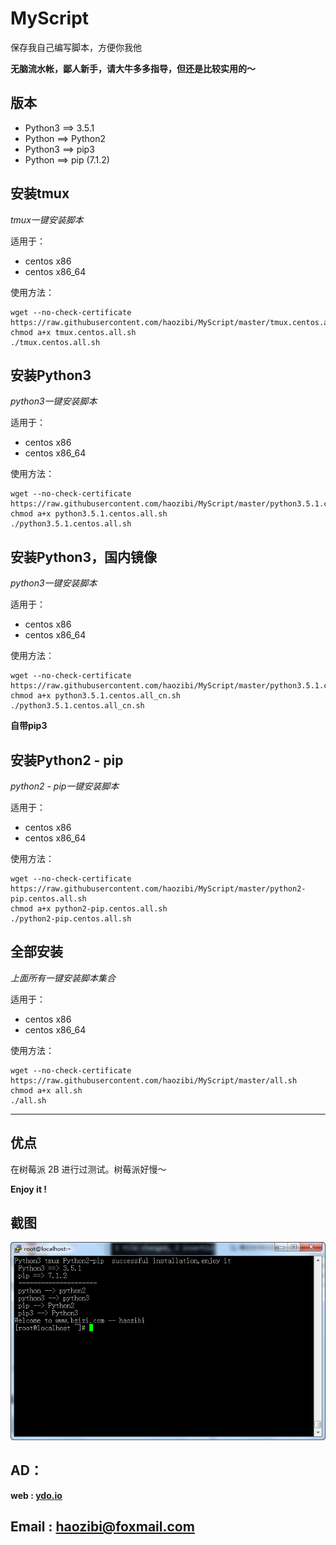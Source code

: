 # MyScript

保存我自己编写脚本，方便你我他

**无脑流水帐，鄙人新手，请大牛多多指导，但还是比较实用的～**

## 版本
* Python3 ==> 3.5.1
* Python ==> Python2
* Python3 ==> pip3
* Python ==> pip (7.1.2)

## 安装tmux

*tmux一键安装脚本*

适用于：

* centos x86
* centos x86_64

使用方法：

```
wget --no-check-certificate https://raw.githubusercontent.com/haozibi/MyScript/master/tmux.centos.all.sh
chmod a+x tmux.centos.all.sh
./tmux.centos.all.sh
```

## 安装Python3

*python3一键安装脚本*

适用于：

* centos x86
* centos x86_64

使用方法：

```
wget --no-check-certificate https://raw.githubusercontent.com/haozibi/MyScript/master/python3.5.1.centos.all.sh
chmod a+x python3.5.1.centos.all.sh
./python3.5.1.centos.all.sh
```


## 安装Python3，国内镜像

*python3一键安装脚本*

适用于：

* centos x86
* centos x86_64

使用方法：

```
wget --no-check-certificate https://raw.githubusercontent.com/haozibi/MyScript/master/python3.5.1.centos.all_cn.sh
chmod a+x python3.5.1.centos.all_cn.sh
./python3.5.1.centos.all_cn.sh
```

**自带pip3**

## 安装Python2 - pip

*python2 - pip一键安装脚本*

适用于：

* centos x86
* centos x86_64

使用方法：

```
wget --no-check-certificate https://raw.githubusercontent.com/haozibi/MyScript/master/python2-pip.centos.all.sh
chmod a+x python2-pip.centos.all.sh
./python2-pip.centos.all.sh
```

## 全部安装

*上面所有一键安装脚本集合*

适用于：

* centos x86
* centos x86_64

使用方法：

```
wget --no-check-certificate https://raw.githubusercontent.com/haozibi/MyScript/master/all.sh
chmod a+x all.sh
./all.sh
```

***

## 优点
在树莓派 2B 进行过测试。树莓派好慢～

**Enjoy it !**

## 截图
![](https://raw.githubusercontent.com/haozibi/MyScript/master/docs/pic.png)

## AD：
**web : [ydo.io](http://ydo.io)**

## Email : [haozibi@foxmail.com](mailto:haozibi@foxmail.com)


